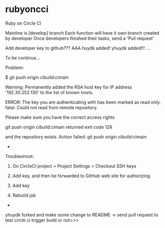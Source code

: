 # rubyoncci
Ruby on Circle CI

Mainline is [develop] branch
Each function will have it own branch created by developer
Once developers finished their tasks, send a 'Pull request'

Add developer key to github???
AAA
huydk added!
yhuydk added!!!
...



To be continue...

Problem:

$ git push origin cibuild:cimain

Warning: Permanently added the RSA host key for IP address '192.30.252.130' to the list of known hosts.

ERROR: The key you are authenticating with has been marked as read only.
fatal: Could not read from remote repository.

Please make sure you have the correct access rights

git push origin cibuild:cimain returned exit code 128

and the repository exists. Action failed: git push origin cibuild:cimain

-
Troubleshoot:

1. On CircleCI project > Project Settings > Checkout SSH keys

2. Add key, and then be forwarded to GitHub web site for authorizing

3. Add key

4. Rebuild job

-


yhuydk forked and make some change to README
-> send pull request to test circle ci trigger build or not>>>
